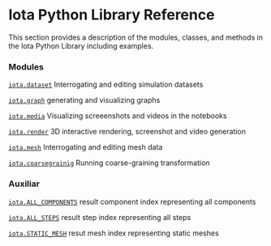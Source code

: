 # Iota Python Library Reference

This section provides a description of the modules, classes, and methods in the Iota Python Library including examples.


### Modules

[`iota.dataset`](datasets.md) Interrogating and editing simulation datasets 

[`iota.graph`](graphs.md) generating and visualizing graphs

[`iota.media`](media.md) Visualizing screeenshots and videos in the notebooks

[`iota.render`](render.md) 3D interactive rendering, screenshot and video generation

[`iota.mesh`](mesh.md) Interrogating and editing mesh data

[`iota.coarsegrainig`](coarsegraining.md) Running coarse-graining transformation


### Auxiliar

[`iota.ALL_COMPONENTS`](auxiliar.md) result component index representing all components

[`iota.ALL_STEPS`](auxiliar.md) result step index representing all steps

[`iota.STATIC_MESH`](auxiliar.md) resut mesh index representing static meshes

